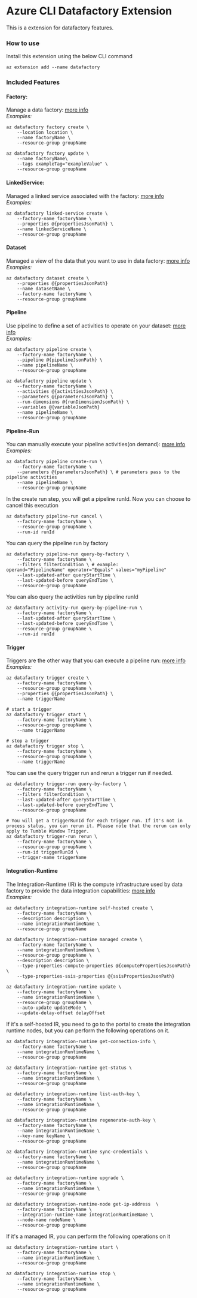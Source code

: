 # Azure CLI Datafactory Extension #
This is a extension for datafactory features.

### How to use ###
Install this extension using the below CLI command
```
az extension add --name datafactory
```

### Included Features
#### Factory:
Manage a data factory: [more info](https://learn.microsoft.com/azure/data-factory/introduction)  
*Examples:*
```
az datafactory factory create \
    --location location \
    --name factoryName \
    --resource-group groupName

az datafactory factory update \
    --name factoryName\
    --tags exampleTag="exampleValue" \
    --resource-group groupName
```

#### LinkedService:
Managed a linked service associated with the factory: [more info](https://learn.microsoft.com/azure/data-factory/concepts-linked-services)  
*Examples:*  
```
az datafactory linked-service create \
    --factory-name factoryName \
    --properties @{propertiesJsonPath} \
    --name linkedServiceName \
    --resource-group groupName
```

#### Dataset
Managed a view of the data that you want to use in data factory: [more info](https://learn.microsoft.com/azure/data-factory/concepts-datasets-linked-services)  
*Examples:*  
```
az datafactory dataset create \
    --properties @{propertiesJsonPath}
    --name datasetName \
    --factory-name factoryName \
    --resource-group groupName
```

#### Pipeline
Use pipeline to define a set of activities to operate on your dataset: [more info](https://learn.microsoft.com/azure/data-factory/concepts-pipelines-activities)  
*Examples:*  
```
az datafactory pipeline create \
    --factory-name factoryName \
    --pipeline @{pipelineJsonPath} \
    --name pipelineName \
    --resource-group groupName

az datafactory pipeline update \
    --factory-name factoryName \
    --activities @{activitiesJsonPath} \
    --parameters @{parametersJsonPath} \
    --run-dimensions @{runDimensionJsonPath} \
    --variables @{variableJsonPath}
    --name pipelineName \
    --resource-group groupName
```

#### Pipeline-Run
You can manually execute your pipeline activities(on demand): [more info](https://learn.microsoft.com/azure/data-factory/concepts-pipeline-execution-triggers#manual-execution-on-demand)  
*Examples:*  
```
az datafactory pipeline create-run \
    --factory-name factoryName \
    --parameters @{parametersJsonPath} \ # parameters pass to the pipeline activities
    --name pipelineName \
    --resource-group groupName
```
In the create run step, you will get a pipeline runId. Now you can choose to cancel this execution  
```
az datafactory pipeline-run cancel \
    --factory-name factoryName \
    --resource-group groupName \
    --run-id runId
```
You can query the pipeline run by factory 
```
az datafactory pipeline-run query-by-factory \
    --factory-name factoryName \
    --filters filterCondition \ # example: 
operand="PipelineName" operator="Equals" values="myPipeline" 
    --last-updated-after queryStartTime \
    --last-updated-before queryEndTime \
    --resource-group groupName
```
You can also query the activities run by pipeline runId
```
az datafactory activity-run query-by-pipeline-run \
    --factory-name factoryName \
    --last-updated-after queryStartTime \
    --last-updated-before queryEndTime \
    --resource-group groupName \
    --run-id runId
```

#### Trigger
Triggers are the other way that you can execute a pipeline run: [more info](https://learn.microsoft.com/azure/data-factory/concepts-pipeline-execution-triggers#trigger-execution)  
*Examples:*  
```
az datafactory trigger create \
    --factory-name factoryName \
    --resource-group groupName \
    --properties @{propertiesJsonPath} \
    --name triggerName

# start a trigger
az datafactory trigger start \
    --factory-name factoryName \
    --resource-group groupName \
    --name triggerName

# stop a trigger
az datafactory trigger stop \
    --factory-name factoryName \
    --resource-group groupName \
    --name triggerName
```

You can use the query trigger run and rerun a trigger run if needed.  
```
az datafactory trigger-run query-by-factory \
    --factory-name factoryName \
    --filters filterCondition \
    --last-updated-after queryStartTime \
    --last-updated-before queryEndTime \
    --resource-group groupName

# You will get a triggerRunId for each trigger run. If it's not in process status, you can rerun it. Please note that the rerun can only apply to Tumble Window Trigger.
az datafactory trigger-run rerun \
    --factory-name factoryName \
    --resource-group groupName \
    --run-id triggerRunId \
    --trigger-name triggerName
```

#### Integration-Runtime
The Integration-Runtime (IR) is the compute infrastructure used by data factory to provide the data integration capabilities: [more info](https://learn.microsoft.com/azure/data-factory/concepts-integration-runtime)  
*Examples:*  
```
az datafactory integration-runtime self-hosted create \
    --factory-name factoryName \
    --description description \
    --name integrationRuntimeName \
    --resource-group groupName

az datafactory integration-runtime managed create \
    --factory-name factoryName \
    --name integrationRuntimeName \
    --resource-group groupName \
    --description description \
    --type-properties-compute-properties @{computePropertiesJsonPath} \
    --type-properties-ssis-properties @{ssisPropertiesJsonPath} 

az datafactory integration-runtime update \
    --factory-name factoryName \
    --name integrationRuntimeName \
    --resource-group groupName \
    --auto-update updateMode \
    --update-delay-offset delayOffset
```
If it's a self-hosted IR, you need to go to the portal to create the integration runtime nodes, but you can perform the following operations on it.  
```
az datafactory integration-runtime get-connection-info \
    --factory-name factoryName \
    --name integrationRuntimeName \
    --resource-group groupName

az datafactory integration-runtime get-status \
    --factory-name factoryName \
    --name integrationRuntimeName \
    --resource-group groupName

az datafactory integration-runtime list-auth-key \
    --factory-name factoryName \
    --name integrationRuntimeName \
    --resource-group groupName

az datafactory integration-runtime regenerate-auth-key \
    --factory-name factoryName \
    --name integrationRuntimeName \
    --key-name keyName \
    --resource-group groupName

az datafactory integration-runtime sync-credentials \
    --factory-name factoryName \
    --name integrationRuntimeName \
    --resource-group groupName

az datafactory integration-runtime upgrade \
    --factory-name factoryName \
    --name integrationRuntimeName \
    --resource-group groupName

az datafactory integration-runtime-node get-ip-address  \
    --factory-name factoryName \
    --integration-runtime-name integrationRuntimeName \
    --node-name nodeName \
    --resource-group groupName
```
If it's a managed IR, you can perform the following operations on it
```
az datafactory integration-runtime start \
    --factory-name factoryName \
    --name integrationRuntimeName \
    --resource-group groupName

az datafactory integration-runtime stop \
    --factory-name factoryName \
    --name integrationRuntimeName \
    --resource-group groupName
```